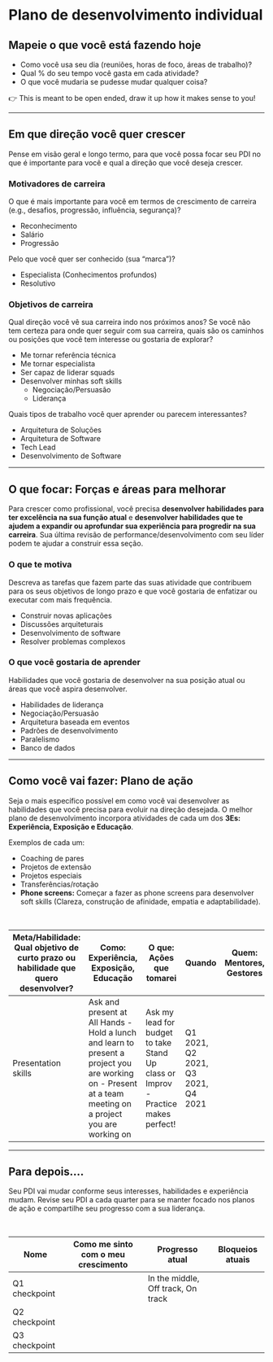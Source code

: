 # Plano de desenvolvimento individual

## Mapeie o que você está fazendo hoje

- Como você usa seu dia (reuniões, horas de foco, áreas de trabalho)?
- Qual % do seu tempo você gasta em cada atividade?
- O que você mudaria se pudesse mudar qualquer coisa?

<aside>
👉 This is meant to be open ended, draw it up how it makes sense to you!

</aside>

---

## Em que direção você quer crescer

Pense em visão geral e longo termo, para que você possa focar seu PDI no que é importante para você e qual a direção que você deseja crescer.

### Motivadores de carreira

O que é mais importante para você em termos de crescimento de carreira (e.g., desafios, progressão, influência, segurança)?

- Reconhecimento
- Salário
- Progressão

Pelo que você quer ser conhecido (sua “marca”)?

- Especialista (Conhecimentos profundos)
- Resolutivo

### Objetivos de carreira

Qual direção você vê sua carreira indo nos próximos anos? Se você não tem certeza para onde quer seguir com sua carreira, quais são os caminhos ou posições que você tem interesse ou gostaria de explorar?

- Me tornar referência técnica
- Me tornar especialista
- Ser capaz de liderar squads
- Desenvolver minhas soft skills
    - Negociação/Persuasão
    - Liderança

Quais tipos de trabalho você quer aprender ou parecem interessantes?

- Arquitetura de Soluções
- Arquitetura de Software
- Tech Lead
- Desenvolvimento de Software

---

## O que focar: Forças e áreas para melhorar

Para crescer como profissional, você precisa **desenvolver habilidades para ter excelência na sua função atual** e **desenvolver habilidades que te ajudem a expandir ou aprofundar sua experiência para progredir na sua carreira**. Sua última revisão de performance/desenvolvimento com seu líder podem te ajudar a construir essa seção.

### O que te motiva

Descreva as tarefas que fazem parte das suas atividade que contribuem para os seus objetivos de longo prazo e que você gostaria de enfatizar ou executar com mais frequência.

- Construir novas aplicações
- Discussões arquiteturais
- Desenvolvimento de software
- Resolver problemas complexos

### O que você gostaria de aprender

Habilidades que você gostaria de desenvolver na sua posição atual ou áreas que você aspira desenvolver.

- Habilidades de liderança
- Negociação/Persuasão
- Arquitetura baseada em eventos
- Padrões de desenvolvimento
- Paralelismo
- Banco de dados

---

## Como você vai fazer: Plano de ação

Seja o mais específico possível em como você vai desenvolver as habilidades que você precisa para evoluir na direção desejada. O melhor plano de desenvolvimento incorpora atividades de cada um dos **3Es: Experiência, Exposição e Educação**.

Exemplos de cada um:

- Coaching de pares
- Projetos de extensão
- Projetos especiais
- Transferências/rotação
- **Phone screens:** Começar a fazer as phone screens para desenvolver soft skills (Clareza, construção de afinidade, empatia e adaptabilidade).

<br>

|Meta/Habilidade: Qual objetivo de curto prazo ou habilidade que quero desenvolver?|Como: Experiência, Exposição, Educação                                                                                                                   |O que: Ações que tomarei                                                         |Quando                            |Quem: Mentores, Gestores|
|----------------------------------------------------------------------------------|---------------------------------------------------------------------------------------------------------------------------------------------------------|---------------------------------------------------------------------------------|----------------------------------|------------------------|
|Presentation skills                                                               |Ask and present at All Hands - Hold a lunch and learn to present a project you are working on - Present at a team meeting on a project you are working on|Ask my lead for budget to take Stand Up class or Improv - Practice makes perfect!|Q1 2021, Q2 2021, Q3 2021, Q4 2021|                        |


---

## Para depois....

Seu PDI vai mudar conforme seus interesses, habilidades e experiência mudam. Revise seu PDI a cada quarter para se manter focado nos planos de ação e compartilhe seu progresso com a sua liderança.

<br>

|Nome               |Como me sinto com o meu crescimento                                                                                                                      |Progresso atual                                                                  |Bloqueios atuais                  |
|-------------------|---------------------------------------------------------------------------------------------------------------------------------------------------------|---------------------------------------------------------------------------------|----------------------------------|
|Q1 checkpoint      |                                                                                                                                                         |In the middle, Off track, On track                                               |                                  |
|Q2 checkpoint      |                                                                                                                                                         |                                                                                 |                                  |
|Q3 checkpoint      |                                                                                                                                                         |                                                                                 |                                  |
